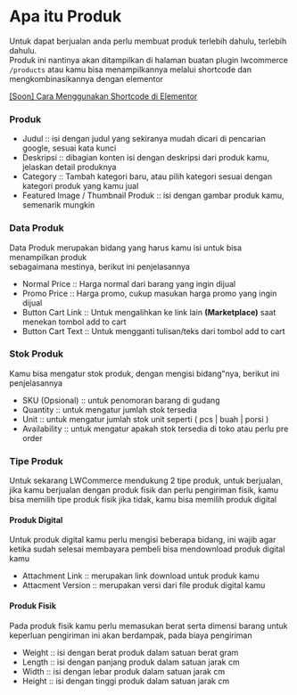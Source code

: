 
# Apa itu Produk

Untuk dapat berjualan anda perlu membuat produk terlebih dahulu, terlebih dahulu.\
Produk ini nantinya akan ditampilkan di halaman buatan plugin lwcommerce `/products`
atau kamu bisa menampilkannya melalui shortcode dan mengkombinasikannya dengan elementor

[[Soon] Cara Menggunakan Shortcode di Elementor ]( https://blog.lokuswp.id )

### Produk
- Judul :: isi dengan judul yang sekiranya mudah dicari di pencarian google, sesuai kata kunci
- Deskripsi :: dibagian konten isi dengan deskripsi dari produk kamu, jelaskan detail produknya
- Category :: Tambah kategori baru, atau pilih kategori sesuai dengan kategori produk yang kamu jual
- Featured Image / Thumbnail Produk :: isi dengan gambar produk kamu, semenarik mungkin

### Data Produk
Data Produk merupakan bidang yang harus kamu isi untuk bisa menampilkan produk\
sebagaimana mestinya, berikut ini penjelasannya
- Normal Price :: Harga normal dari barang yang ingin dijual
- Promo Price :: Harga promo, cukup masukan harga promo yang ingin dijual
- Button Cart Link :: Untuk mengalihkan ke link lain **(Marketplace)** saat menekan tombol add to cart
- Button Cart Text :: Untuk mengganti tulisan/teks dari tombol add to cart

### Stok Produk
Kamu bisa mengatur stok produk, dengan mengisi bidang"nya, berikut ini penjelasannya
- SKU (Opsional) :: untuk penomoran barang di gudang
- Quantity :: untuk mengatur jumlah stok tersedia
- Unit :: untuk mengatur jumlah stok unit seperti ( pcs | buah | porsi )
- Availability :: untuk mengatur apakah stok tersedia di toko atau perlu pre order

### Tipe Produk

Untuk sekarang LWCommerce mendukung 2 tipe produk, untuk berjualan, jika kamu
berjualan dengan produk fisik dan perlu pengiriman fisik, kamu bisa memilih tipe produk fisik
jika tidak, kamu bisa memilih produk digital

#### Produk Digital

Untuk produk digital kamu perlu mengisi beberapa bidang, ini wajib agar ketika sudah selesai membayara
pembeli bisa mendownload produk digital kamu

- Attachment Link :: merupakan link download untuk produk kamu
- Attacment Version :: merupakan versi dari file produk digital kamu

#### Produk Fisik

Pada produk fisik kamu perlu memasukan berat serta dimensi barang untuk keperluan pengiriman
ini akan berdampak, pada biaya pengiriman

- Weight :: isi dengan berat produk dalam satuan berat gram
- Length :: isi dengan panjang produk dalam satuan jarak cm
- Width :: isi dengan lebar produk dalam satuan jarak cm
- Height :: isi dengan tinggi produk dalam satuan jarak cm
